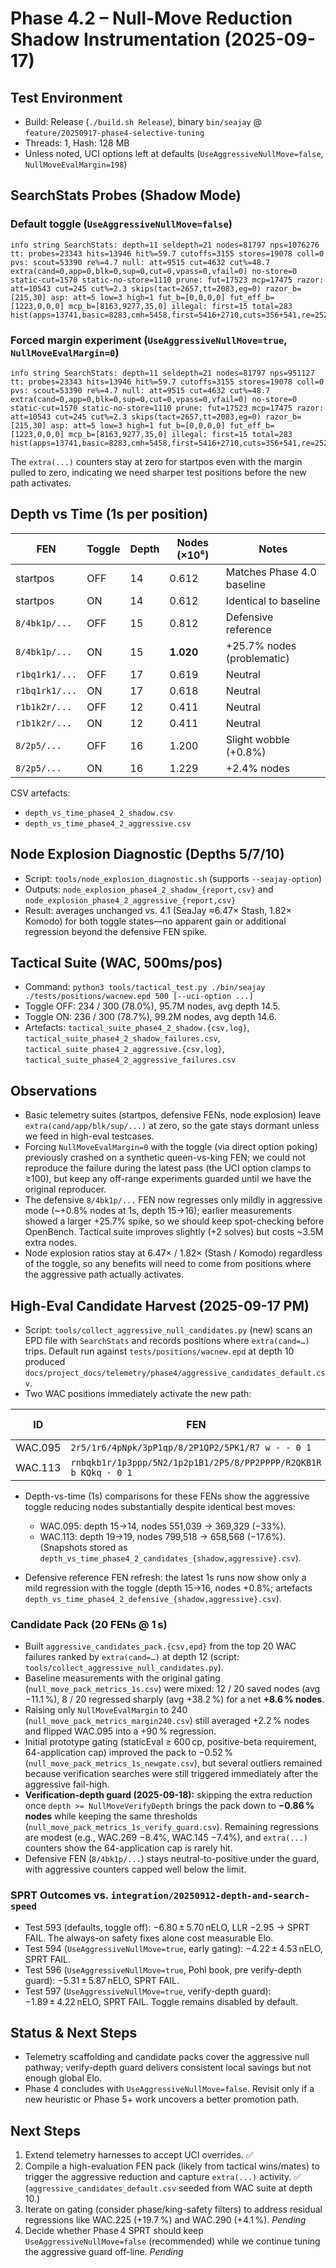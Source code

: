 # Phase 4.2 – Null-Move Reduction Shadow Instrumentation (2025-09-17)

## Test Environment
- Build: Release (`./build.sh Release`), binary `bin/seajay` @ `feature/20250917-phase4-selective-tuning`
- Threads: 1, Hash: 128 MB
- Unless noted, UCI options left at defaults (`UseAggressiveNullMove=false`, `NullMoveEvalMargin=198`)

## SearchStats Probes (Shadow Mode)

### Default toggle (`UseAggressiveNullMove=false`)
```
info string SearchStats: depth=11 seldepth=21 nodes=81797 nps=1076276 tt: probes=23343 hits=13946 hit%=59.7 cutoffs=3155 stores=19078 coll=0 pvs: scout=53390 re%=4.7 null: att=9515 cut=4632 cut%=48.7 extra(cand=0,app=0,blk=0,sup=0,cut=0,vpass=0,vfail=0) no-store=0 static-cut=1570 static-no-store=1110 prune: fut=17523 mcp=17475 razor: att=10543 cut=245 cut%=2.3 skips(tact=2657,tt=2083,eg=0) razor_b=[215,30] asp: att=5 low=3 high=1 fut_b=[0,0,0,0] fut_eff_b=[1223,0,0,0] mcp_b=[8163,9277,35,0] illegal: first=15 total=283 hist(apps=13741,basic=8283,cmh=5458,first=5416+2710,cuts=356+541,re=2522)
```

### Forced margin experiment (`UseAggressiveNullMove=true`, `NullMoveEvalMargin=0`)
```
info string SearchStats: depth=11 seldepth=21 nodes=81797 nps=951127 tt: probes=23343 hits=13946 hit%=59.7 cutoffs=3155 stores=19078 coll=0 pvs: scout=53390 re%=4.7 null: att=9515 cut=4632 cut%=48.7 extra(cand=0,app=0,blk=0,sup=0,cut=0,vpass=0,vfail=0) no-store=0 static-cut=1570 static-no-store=1110 prune: fut=17523 mcp=17475 razor: att=10543 cut=245 cut%=2.3 skips(tact=2657,tt=2083,eg=0) razor_b=[215,30] asp: att=5 low=3 high=1 fut_b=[0,0,0,0] fut_eff_b=[1223,0,0,0] mcp_b=[8163,9277,35,0] illegal: first=15 total=283 hist(apps=13741,basic=8283,cmh=5458,first=5416+2710,cuts=356+541,re=2522)
```

The `extra(...)` counters stay at zero for startpos even with the margin pulled to zero, indicating we need sharper test positions before the new path activates.

## Depth vs Time (1s per position)

| FEN | Toggle | Depth | Nodes (×10⁶) | Notes |
| --- | --- | --- | --- | --- |
| startpos | OFF | 14 | 0.612 | Matches Phase 4.0 baseline |
| startpos | ON  | 14 | 0.612 | Identical to baseline |
| `8/4bk1p/...` | OFF | 15 | 0.812 | Defensive reference |
| `8/4bk1p/...` | ON  | 15 | **1.020** | +25.7% nodes (problematic) |
| `r1bq1rk1/...` | OFF | 17 | 0.619 | Neutral |
| `r1bq1rk1/...` | ON  | 17 | 0.618 | Neutral |
| `r1b1k2r/...` | OFF | 12 | 0.411 | Neutral |
| `r1b1k2r/...` | ON  | 12 | 0.411 | Neutral |
| `8/2p5/...` | OFF | 16 | 1.200 | Slight wobble (+0.8%) |
| `8/2p5/...` | ON  | 16 | 1.229 | +2.4% nodes |

CSV artefacts:
- `depth_vs_time_phase4_2_shadow.csv`
- `depth_vs_time_phase4_2_aggressive.csv`

## Node Explosion Diagnostic (Depths 5/7/10)
- Script: `tools/node_explosion_diagnostic.sh` (supports `--seajay-option`)
- Outputs: `node_explosion_phase4_2_shadow_{report,csv}` and `node_explosion_phase4_2_aggressive_{report,csv}`
- Result: averages unchanged vs. 4.1 (SeaJay ≈6.47× Stash, 1.82× Komodo) for both toggle states—no apparent gain or additional regression beyond the defensive FEN spike.

## Tactical Suite (WAC, 500ms/pos)
- Command: `python3 tools/tactical_test.py ./bin/seajay ./tests/positions/wacnew.epd 500 [--uci-option ...]`
- Toggle OFF: 234 / 300 (78.0%), 95.7M nodes, avg depth 14.5.
- Toggle ON: 236 / 300 (78.7%), 99.2M nodes, avg depth 14.6.
- Artefacts: `tactical_suite_phase4_2_shadow.{csv,log}`, `tactical_suite_phase4_2_shadow_failures.csv`, `tactical_suite_phase4_2_aggressive.{csv,log}`, `tactical_suite_phase4_2_aggressive_failures.csv`

## Observations
- Basic telemetry suites (startpos, defensive FENs, node explosion) leave `extra(cand/app/blk/sup/...)` at zero, so the gate stays dormant unless we feed in high-eval testcases.
- Forcing `NullMoveEvalMargin=0` with the toggle (via direct option poking) previously crashed on a synthetic queen-vs-king FEN; we could not reproduce the failure during the latest pass (the UCI option clamps to ≥100), but keep any off-range experiments guarded until we have the original reproducer.
- The defensive `8/4bk1p/...` FEN now regresses only mildly in aggressive mode (~+0.8% nodes at 1s, depth 15→16); earlier measurements showed a larger +25.7% spike, so we should keep spot-checking before OpenBench. Tactical suite improves slightly (+2 solves) but costs ~3.5M extra nodes.
- Node explosion ratios stay at 6.47× / 1.82× (Stash / Komodo) regardless of the toggle, so any benefits will need to come from positions where the aggressive path actually activates.

## High-Eval Candidate Harvest (2025-09-17 PM)
- Script: `tools/collect_aggressive_null_candidates.py` (new) scans an EPD file with `SearchStats` and records positions where `extra(cand=…)` trips. Default run against `tests/positions/wacnew.epd` at depth 10 produced `docs/project_docs/telemetry/phase4/aggressive_candidates_default.csv`.
- Two WAC positions immediately activate the new path:

| ID | FEN | Candidates | Applied | Cutoffs | Verify Passes | Score (cp) |
| --- | --- | --- | --- | --- | --- | --- |
| WAC.095 | `2r5/1r6/4pNpk/3pP1qp/8/2P1QP2/5PK1/R7 w - - 0 1` | 4 | 4 | 4 | 4 | +447 |
| WAC.113 | `rnbqkb1r/1p3ppp/5N2/1p2p1B1/2P5/8/PP2PPPP/R2QKB1R b KQkq - 0 1` | 1 | 1 | 0 | 0 | +179 |

- Depth-vs-time (1s) comparisons for these FENs show the aggressive toggle reducing nodes substantially despite identical best moves:
  - WAC.095: depth 15→14, nodes 551,039 → 369,329 (−33%).
  - WAC.113: depth 19→19, nodes 799,518 → 658,568 (−17.6%).
  (Snapshots stored as `depth_vs_time_phase4_2_candidates_{shadow,aggressive}.csv`).

- Defensive reference FEN refresh: the latest 1s runs now show only a mild regression with the toggle (depth 15→16, nodes +0.8%; artefacts `depth_vs_time_phase4_2_defensive_{shadow,aggressive}.csv`).

### Candidate Pack (20 FENs @ 1 s)
- Built `aggressive_candidates_pack.{csv,epd}` from the top 20 WAC failures ranked by `extra(cand=…)` at depth 12 (script: `tools/collect_aggressive_null_candidates.py`).
- Baseline measurements with the original gating (`null_move_pack_metrics_1s.csv`) were mixed: 12 / 20 saved nodes (avg −11.1 %), 8 / 20 regressed sharply (avg +38.2 %) for a net **+8.6 % nodes**.
- Raising only `NullMoveEvalMargin` to 240 (`null_move_pack_metrics_margin240.csv`) still averaged +2.2 % nodes and flipped WAC.095 into a +90 % regression.
- Initial prototype gating (staticEval ≥ 600 cp, positive-beta requirement, 64-application cap) improved the pack to −0.52 % (`null_move_pack_metrics_1s_newgate.csv`), but several outliers remained because verification searches were still triggered immediately after the aggressive fail-high.
- **Verification-depth guard (2025-09-18):** skipping the extra reduction once `depth >= NullMoveVerifyDepth` brings the pack down to **−0.86 % nodes** while keeping the same thresholds (`null_move_pack_metrics_1s_verify_guard.csv`). Remaining regressions are modest (e.g., WAC.269 −8.4%, WAC.145 −7.4%), and `extra(...)` counters show the 64-application cap is rarely hit.
- Defensive FEN (`8/4bk1p/...`) stays neutral-to-positive under the guard, with aggressive counters capped well below the limit.

### SPRT Outcomes vs. `integration/20250912-depth-and-search-speed`
- Test 593 (defaults, toggle off): −6.80 ± 5.70 nELO, LLR −2.95 → SPRT FAIL. The always-on safety fixes alone cost measurable Elo.
- Test 594 (`UseAggressiveNullMove=true`, early gating): −4.22 ± 4.53 nELO, SPRT FAIL.
- Test 596 (`UseAggressiveNullMove=true`, Pohl book, pre verify-depth guard): −5.31 ± 5.87 nELO, SPRT FAIL.
- Test 597 (`UseAggressiveNullMove=true`, verify-depth guard): −1.89 ± 4.22 nELO, SPRT FAIL. Toggle remains disabled by default.

## Status & Next Steps
- Telemetry scaffolding and candidate packs cover the aggressive null pathway; verify-depth guard delivers consistent local savings but not enough global Elo.
- Phase 4 concludes with `UseAggressiveNullMove=false`. Revisit only if a new heuristic or Phase 5+ work uncovers a better promotion path.

## Next Steps
1. Extend telemetry harnesses to accept UCI overrides. ✅
2. Compile a high-evaluation FEN pack (likely from tactical wins/mates) to trigger the aggressive reduction and capture `extra(...)` activity. ✅ (`aggressive_candidates_default.csv` seeded from WAC suite at depth 10.)
3. Iterate on gating (consider phase/king-safety filters) to address residual regressions like WAC.225 (+19.7 %) and WAC.290 (+4.1 %). _Pending_
4. Decide whether Phase 4 SPRT should keep `UseAggressiveNullMove=false` (recommended) while we continue tuning the aggressive guard off-line. _Pending_
